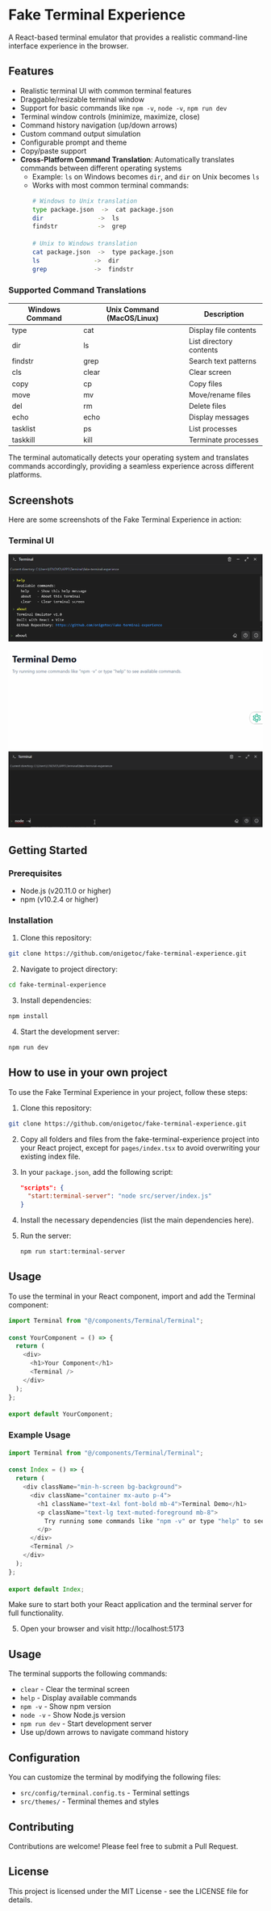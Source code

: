 # Fake Terminal Experience

A React-based terminal emulator that provides a realistic command-line interface experience in the browser.

## Features

- Realistic terminal UI with common terminal features
- Draggable/resizable terminal window
- Support for basic commands like `npm -v`, `node -v`, `npm run dev`
- Terminal window controls (minimize, maximize, close)
- Command history navigation (up/down arrows)
- Custom command output simulation
- Configurable prompt and theme
- Copy/paste support
- **Cross-Platform Command Translation**: Automatically translates commands between different operating systems
  - Example: `ls` on Windows becomes `dir`, and `dir` on Unix becomes `ls`
  - Works with most common terminal commands:
    ```bash
    # Windows to Unix translation
    type package.json  ->  cat package.json
    dir               ->  ls
    findstr           ->  grep

    # Unix to Windows translation
    cat package.json  ->  type package.json
    ls               ->  dir
    grep             ->  findstr
    ```

### Supported Command Translations

| Windows Command | Unix Command (MacOS/Linux) | Description |
|----------------|---------------------------|-------------|
| type           | cat                      | Display file contents |
| dir            | ls                       | List directory contents |
| findstr        | grep                     | Search text patterns |
| cls            | clear                    | Clear screen |
| copy           | cp                       | Copy files |
| move           | mv                       | Move/rename files |
| del            | rm                       | Delete files |
| echo           | echo                     | Display messages |
| tasklist       | ps                       | List processes |
| taskkill       | kill                    | Terminate processes |

The terminal automatically detects your operating system and translates commands accordingly, providing a seamless experience across different platforms.

## Screenshots

Here are some screenshots of the Fake Terminal Experience in action:

### Terminal UI
![Terminal UI](https://raw.githubusercontent.com/onigetoc/fake-terminal-experience/refs/heads/main/public/terminal-screenshot.png)

![Terminal UI anime](https://raw.githubusercontent.com/onigetoc/fake-terminal-experience/refs/heads/main/public/terminal-anime.gif)

## Getting Started

### Prerequisites

- Node.js (v20.11.0 or higher)
- npm (v10.2.4 or higher)

### Installation

1. Clone this repository:
```sh
git clone https://github.com/onigetoc/fake-terminal-experience.git
```

2. Navigate to project directory:
```sh
cd fake-terminal-experience
```

3. Install dependencies:
```sh
npm install
```

4. Start the development server:
```sh
npm run dev
```


## How to use in your own project

To use the Fake Terminal Experience in your project, follow these steps:

1. Clone this repository:
```sh
git clone https://github.com/onigetoc/fake-terminal-experience.git
```

2. Copy all folders and files from the fake-terminal-experience project into your React project, except for `pages/index.tsx` to avoid overwriting your existing index file.

3. In your `package.json`, add the following script:
    ```json
    "scripts": {
      "start:terminal-server": "node src/server/index.js"
    }
    ```

4. Install the necessary dependencies (list the main dependencies here).

5. Run the server:
    ```bash
    npm run start:terminal-server
    ```

## Usage

To use the terminal in your React component, import and add the Terminal component:
```javascript
import Terminal from "@/components/Terminal/Terminal";

const YourComponent = () => {
  return (
    <div>
      <h1>Your Component</h1>
      <Terminal />
    </div>
  );
};

export default YourComponent;
```

### Example Usage

```javascript
import Terminal from "@/components/Terminal/Terminal";

const Index = () => {
  return (
    <div className="min-h-screen bg-background">
      <div className="container mx-auto p-4">
        <h1 className="text-4xl font-bold mb-4">Terminal Demo</h1>
        <p className="text-lg text-muted-foreground mb-8">
          Try running some commands like "npm -v" or type "help" to see available commands.
        </p>
      </div>
      <Terminal />
    </div>
  );
};

export default Index;
```

Make sure to start both your React application and the terminal server for full functionality.

5. Open your browser and visit http://localhost:5173

## Usage

The terminal supports the following commands:
- `clear` - Clear the terminal screen
- `help` - Display available commands
- `npm -v` - Show npm version
- `node -v` - Show Node.js version
- `npm run dev` - Start development server
- Use up/down arrows to navigate command history

## Configuration

You can customize the terminal by modifying the following files:
- `src/config/terminal.config.ts` - Terminal settings
- `src/themes/` - Terminal themes and styles

## Contributing

Contributions are welcome! Please feel free to submit a Pull Request.

## License

This project is licensed under the MIT License - see the LICENSE file for details.